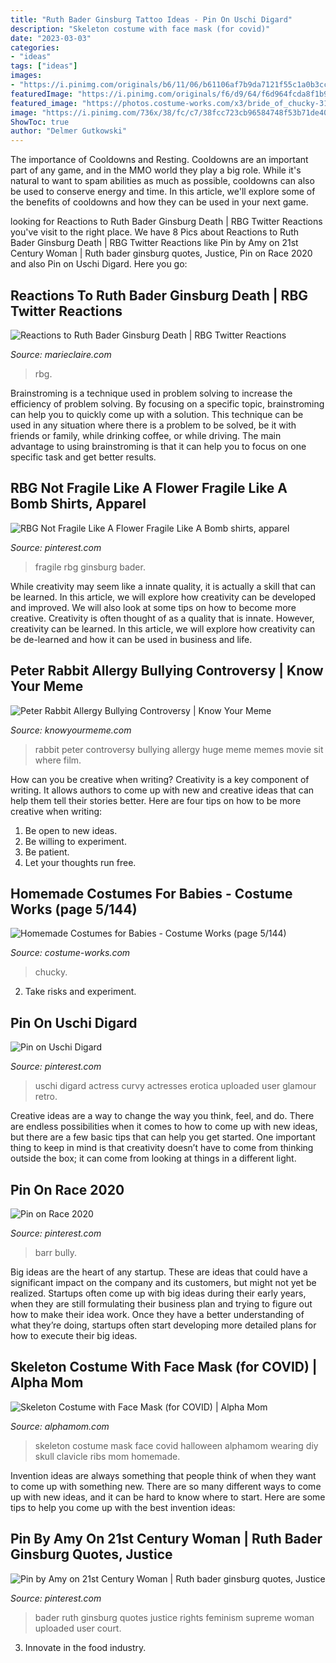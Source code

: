 ```yaml
---
title: "Ruth Bader Ginsburg Tattoo Ideas - Pin On Uschi Digard"
description: "Skeleton costume with face mask (for covid)"
date: "2023-03-03"
categories:
- "ideas"
tags: ["ideas"]
images:
- "https://i.pinimg.com/originals/b6/11/06/b61106af7b9da7121f55c1a0b3ccd7ba.jpg"
featuredImage: "https://i.pinimg.com/originals/f6/d9/64/f6d964fcda8f1b9f6d32f2292f58ff36.jpg"
featured_image: "https://photos.costume-works.com/x3/bride_of_chucky-31518-1.jpg"
image: "https://i.pinimg.com/736x/38/fc/c7/38fcc723cb96584748f53b71de40e5d1.jpg"
ShowToc: true
author: "Delmer Gutkowski"
---
```



The importance of Cooldowns and Resting.
Cooldowns are an important part of any game, and in the MMO world they play a big role. While it's natural to want to spam abilities as much as possible, cooldowns can also be used to conserve energy and time. In this article, we'll explore some of the benefits of cooldowns and how they can be used in your next game.

	

		
looking for Reactions to Ruth Bader Ginsburg Death | RBG Twitter Reactions you've visit to the right place. We have 8 Pics about Reactions to Ruth Bader Ginsburg Death | RBG Twitter Reactions like Pin by Amy on 21st Century Woman | Ruth bader ginsburg quotes, Justice, Pin on Race 2020 and also Pin on Uschi Digard. Here you go:
		
    
## Reactions To Ruth Bader Ginsburg Death | RBG Twitter Reactions

<img loading=lazy src="https://hips.hearstapps.com/hmg-prod.s3.amazonaws.com/images/associate-justice-of-the-supreme-court-of-the-united-states-news-photo-1600473656.jpg?crop=1.00xw:0.762xh;0,0.0971xh&amp;resize=1200:*" onerror="this.onerror=null;this.src='https://tse3.mm.bing.net/th?id=OIP.WioZysZhZe759W4m8GOlDwHaDu&amp;pid=15.1';" alt="Reactions to Ruth Bader Ginsburg Death | RBG Twitter Reactions">

_Source: marieclaire.com_

>rbg. 

	

Brainstroming is a technique used in problem solving to increase the efficiency of problem solving. By focusing on a specific topic, brainstroming can help you to quickly come up with a solution. This technique can be used in any situation where there is a problem to be solved, be it with friends or family, while drinking coffee, or while driving. The main advantage to using brainstroming is that it can help you to focus on one specific task and get better results.

    
## RBG Not Fragile Like A Flower Fragile Like A Bomb Shirts, Apparel

<img loading=lazy src="https://i.pinimg.com/736x/38/fc/c7/38fcc723cb96584748f53b71de40e5d1.jpg" onerror="this.onerror=null;this.src='https://tse1.mm.bing.net/th?id=OIP.wwIPK0Oh7V6GhTF3RMWUSgHaJQ&amp;pid=15.1';" alt="RBG Not Fragile Like A Flower Fragile Like A Bomb shirts, apparel">

_Source: pinterest.com_

>fragile rbg ginsburg bader. 

	

While creativity may seem like a innate quality, it is actually a skill that can be learned. In this article, we will explore how creativity can be developed and improved. We will also look at some tips on how to become more creative.
Creativity is often thought of as a quality that is innate. However, creativity can be learned. In this article, we will explore how creativity can be de-learned and how it can be used in business and life.

    
## Peter Rabbit Allergy Bullying Controversy | Know Your Meme

<img loading=lazy src="https://i.kym-cdn.com/entries/icons/facebook/000/025/430/peter.jpg" onerror="this.onerror=null;this.src='https://tse4.mm.bing.net/th?id=OIP.30SJ6K-nf-v4V05SWR12gwHaEK&amp;pid=15.1';" alt="Peter Rabbit Allergy Bullying Controversy | Know Your Meme">

_Source: knowyourmeme.com_

>rabbit peter controversy bullying allergy huge meme memes movie sit where film. 

	

How can you be creative when writing?
Creativity is a key component of writing. It allows authors to come up with new and creative ideas that can help them tell their stories better. Here are four tips on how to be more creative when writing:
1. Be open to new ideas.
2. Be willing to experiment.
3. Be patient.
4. Let your thoughts run free.

    
## Homemade Costumes For Babies - Costume Works (page 5/144)

<img loading=lazy src="https://photos.costume-works.com/x3/bride_of_chucky-31518-1.jpg" onerror="this.onerror=null;this.src='https://tse4.mm.bing.net/th?id=OIP.khdO6Q26DUKOL5jH_XdnxgAAAA&amp;pid=15.1';" alt="Homemade Costumes for Babies - Costume Works (page 5/144)">

_Source: costume-works.com_

>chucky. 

	

2. Take risks and experiment.

    
## Pin On Uschi Digard

<img loading=lazy src="https://i.pinimg.com/736x/7f/cc/c9/7fccc9cc893cd5ec490793482eed5e89--glamour-film.jpg" onerror="this.onerror=null;this.src='https://tse4.mm.bing.net/th?id=OIP.lQECRGObE0uL95KduN2lKQHaML&amp;pid=15.1';" alt="Pin on Uschi Digard">

_Source: pinterest.com_

>uschi digard actress curvy actresses erotica uploaded user glamour retro. 

	

Creative ideas are a way to change the way you think, feel, and do. There are endless possibilities when it comes to how to come up with new ideas, but there are a few basic tips that can help you get started. One important thing to keep in mind is that creativity doesn’t have to come from thinking outside the box; it can come from looking at things in a different light.

    
## Pin On Race 2020

<img loading=lazy src="https://i.pinimg.com/originals/f6/d9/64/f6d964fcda8f1b9f6d32f2292f58ff36.jpg" onerror="this.onerror=null;this.src='https://tse1.mm.bing.net/th?id=OIP.fFfwuxYAKFt7ADYm1xkHaQHaE8&amp;pid=15.1';" alt="Pin on Race 2020">

_Source: pinterest.com_

>barr bully. 

	

Big ideas are the heart of any startup. These are ideas that could have a significant impact on the company and its customers, but might not yet be realized. Startups often come up with big ideas during their early years, when they are still formulating their business plan and trying to figure out how to make their idea work. Once they have a better understanding of what they’re doing, startups often start developing more detailed plans for how to execute their big ideas.

    
## Skeleton Costume With Face Mask (for COVID) | Alpha Mom

<img loading=lazy src="https://alphamom.com/wp-content/uploads/2020/10/skeleton-mask-costume-alphamom.jpg" onerror="this.onerror=null;this.src='https://tse1.mm.bing.net/th?id=OIP.wbXSba5IT1PlAOQem31odgHaKF&amp;pid=15.1';" alt="Skeleton Costume with Face Mask (for COVID) | Alpha Mom">

_Source: alphamom.com_

>skeleton costume mask face covid halloween alphamom wearing diy skull clavicle ribs mom homemade. 

	

Invention ideas are always something that people think of when they want to come up with something new. There are so many different ways to come up with new ideas, and it can be hard to know where to start. Here are some tips to help you come up with the best invention ideas:

    
## Pin By Amy On 21st Century Woman | Ruth Bader Ginsburg Quotes, Justice

<img loading=lazy src="https://i.pinimg.com/originals/b6/11/06/b61106af7b9da7121f55c1a0b3ccd7ba.jpg" onerror="this.onerror=null;this.src='https://tse3.mm.bing.net/th?id=OIP.AhI2oSTnpZXnUvUfMvigyQHaHa&amp;pid=15.1';" alt="Pin by Amy on 21st Century Woman | Ruth bader ginsburg quotes, Justice">

_Source: pinterest.com_

>bader ruth ginsburg quotes justice rights feminism supreme woman uploaded user court. 

	

3. Innovate in the food industry. 

